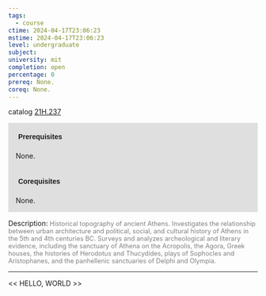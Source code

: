 ```yaml
---
tags:
  - course
ctime: 2024-04-17T23:06:23
mstime: 2024-04-17T23:06:23
level: undergraduate
subject: 
university: mit
completion: open
percentage: 0
prereq: None.
coreq: None.
---
```


catalog [21H.237](http://student.mit.edu/catalog/m21Ha.html#21H.237)

<span style="display: block; padding: 15px; background-color: rgb(100, 100, 100, 0.2);"><font id="m_prereq2345_0" style="display: block; font-family: Arial, sans-serif; font-weight: bold; padding: 5px">Prerequisites</font><br><span id="prereq2345_0">None.</span></span>
<span style="display: block; padding: 15px; background-color: rgb(100, 100, 100, 0.2);"><font id="m_coreq2345_0" style="display: block; font-family: Arial, sans-serif; font-weight: bold; padding: 5px">Corequisites</font><br><span id="coreq2345_0">None.</span></span>

<font style="">Description:</font>
<font style="color: grey; font-size: 0.8rem;">Historical topography of ancient Athens. Investigates the relationship between urban architecture and political, social, and cultural history of Athens in the 5th and 4th centuries BC. Surveys and analyzes archeological and literary evidence, including the sanctuary of Athena on the Acropolis, the Agora, Greek houses, the histories of Herodotus and Thucydides, plays of Sophocles and Aristophanes, and the panhellenic sanctuaries of Delphi and Olympia.</font>



---

<< HELLO, WORLD >>

